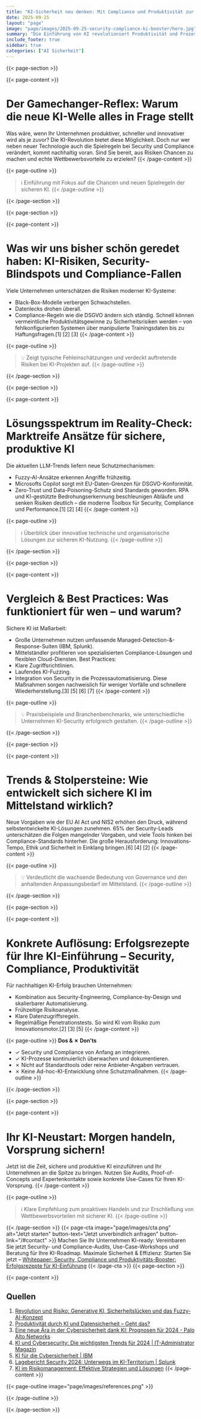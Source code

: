 ```yaml
---
title: "KI-Sicherheit neu denken: Mit Compliance und Produktivität zur Erfolgsspur im Mittelstand"
date: 2025-09-25
layout: "page"
image: "page/images/2025-09-25-security-compliance-ki-booster/hero.jpg"
summary: "Die Einführung von KI revolutioniert Produktivität und Prozesse – doch Sicherheits- und Compliance-Fragen sind zum entscheidenden Faktor für den Mittelstand geworden. Dieses Whitepaper zeigt, wie moderne KI-Lösungen Risiken minimieren und zu echten Produktivitäts-Boostern werden. Mit praxisnahen Beispielen, handfesten Tools und klarer Orientierung – speziell für innovative Entscheider und IT-Führungskräfte."
include_footer: true
sidebar: true
categories: ["AI Sicherheit"]
---
```


{{< page-section >}}

{{< page-content >}}
# Der Gamechanger-Reflex: Warum die neue KI-Welle alles in Frage stellt

Was wäre, wenn Ihr Unternehmen produktiver, schneller und innovativer wird als je zuvor? Die KI-Revolution bietet diese Möglichkeit. Doch nur wer neben neuer Technologie auch die Spielregeln bei Security und Compliance verändert, kommt nachhaltig voran. Sind Sie bereit, aus Risiken Chancen zu machen und echte Wettbewerbsvorteile zu erzielen?
{{< /page-content >}}

{{< page-outline >}}
> ℹ️ Einführung mit Fokus auf die Chancen und neuen Spielregeln der sicheren KI.
{{< /page-outline >}}

{{< /page-section >}}

{{< page-section >}}

{{< page-content >}}
# Was wir uns bisher schön geredet haben: KI-Risiken, Security-Blindspots und Compliance-Fallen

Viele Unternehmen unterschätzen die Risiken moderner KI-Systeme:
- Black-Box-Modelle verbergen Schwachstellen.
- Datenlecks drohen überall.
- Compliance-Regeln wie die DSGVO ändern sich ständig.
Schnell können vermeintliche Produktivitätsgewinne zu Sicherheitsrisiken werden – von fehlkonfigurierten Systemen über manipulierte Trainingsdaten bis zu Haftungsfragen.[1] [2] [3]
{{< /page-content >}}

{{< page-outline >}}
> 💡 Zeigt typische Fehleinschätzungen und verdeckt auftretende Risiken bei KI-Projekten auf.
{{< /page-outline >}}

{{< /page-section >}}

{{< page-section >}}

{{< page-content >}}
# Lösungsspektrum im Reality-Check: Marktreife Ansätze für sichere, produktive KI

Die aktuellen LLM-Trends liefern neue Schutzmechanismen:
- Fuzzy-AI-Ansätze erkennen Angriffe frühzeitig.
- Microsofts Copilot sorgt mit EU-Daten-Grenzen für DSGVO-Konformität.
- Zero-Trust und Data-Poisoning-Schutz sind Standards geworden.
RPA und KI-gestützte Bedrohungserkennung beschleunigen Abläufe und senken Risiken deutlich – die moderne Toolbox für Security, Compliance und Performance.[1] [2] [4]
{{< /page-content >}}

{{< page-outline >}}
> ℹ️ Überblick über innovative technische und organisatorische Lösungen zur sicheren KI-Nutzung.
{{< /page-outline >}}

{{< /page-section >}}

{{< page-section >}}

{{< page-content >}}
# Vergleich & Best Practices: Was funktioniert für wen – und warum?

Sichere KI ist Maßarbeit:
- Große Unternehmen nutzen umfassende Managed-Detection-&-Response-Suiten (IBM, Splunk).
- Mittelständler profitieren von spezialisierten Compliance-Lösungen und flexiblen Cloud-Diensten.
Best Practices:
- Klare Zugriffsrichtlinien.
- Laufendes KI-Fuzzing.
- Integration von Security in die Prozessautomatisierung.
Diese Maßnahmen sorgen nachweislich für weniger Vorfälle und schnellere Wiederherstellung.[3] [5] [6] [7]
{{< /page-content >}}

{{< page-outline >}}
> 💡 Praxisbeispiele und Branchenbenchmarks, wie unterschiedliche Unternehmen KI-Security erfolgreich gestalten.
{{< /page-outline >}}

{{< /page-section >}}

{{< page-section >}}

{{< page-content >}}
# Trends & Stolpersteine: Wie entwickelt sich sichere KI im Mittelstand wirklich?

Neue Vorgaben wie der EU AI Act und NIS2 erhöhen den Druck, während selbstentwickelte KI-Lösungen zunehmen. 65% der Security-Leads unterschätzen die Folgen mangelnder Vorgaben, und viele Tools hinken bei Compliance-Standards hinterher. Die große Herausforderung: Innovations-Tempo, Ethik und Sicherheit in Einklang bringen.[6] [4] [2]
{{< /page-content >}}

{{< page-outline >}}
> 💡 Verdeutlicht die wachsende Bedeutung von Governance und den anhaltenden Anpassungsbedarf im Mittelstand.
{{< /page-outline >}}

{{< /page-section >}}

{{< page-section >}}

{{< page-content >}}
# Konkrete Auflösung: Erfolgsrezepte für Ihre KI-Einführung – Security, Compliance, Produktivität

Für nachhaltigen KI-Erfolg brauchen Unternehmen:
- Kombination aus Security-Engineering, Compliance-by-Design und skalierbarer Automatisierung.
- Frühzeitige Risikoanalyse.
- Klare Datenzugriffsregeln.
- Regelmäßige Penetrationstests.
So wird KI vom Risiko zum Innovationsmotor.[2] [3] [5]
{{< /page-content >}}

{{< page-outline >}}
**Dos & ✗ Don'ts**
- ✓ Security und Compliance von Anfang an integrieren.
- ✓ KI-Prozesse kontinuierlich überwachen und dokumentieren.
- ✗ Nicht auf Standardtools oder reine Anbieter-Angaben vertrauen.
- ✗ Keine Ad-hoc-KI-Entwicklung ohne Schutzmaßnahmen.
{{< /page-outline >}}

{{< /page-section >}}

{{< page-section >}}

{{< page-content >}}
# Ihr KI-Neustart: Morgen handeln, Vorsprung sichern!

Jetzt ist die Zeit, sichere und produktive KI einzuführen und Ihr Unternehmen an die Spitze zu bringen. Nutzen Sie Audits, Proof-of-Concepts und Expertenkontakte sowie konkrete Use-Cases für Ihren KI-Vorsprung.
{{< /page-content >}}

{{< page-outline >}}
> ℹ️ Klare Empfehlung zum proaktiven Handeln und zur Erschließung von Wettbewerbsvorteilen mit sicherer KI.
{{< /page-outline >}}

{{< /page-section >}}
{{< page-cta image="page/images/cta.png" alt="Jetzt starten" button-text="Jetzt unverbindlich anfragen" button-link="/#contact" >}}
Machen Sie Ihr Unternehmen KI-ready: Vereinbaren Sie jetzt Security- und Compliance-Audits, Use-Case-Workshops und Beratung für Ihre KI-Roadmap. Maximale Sicherheit & Effizienz: Starten Sie jetzt – [Whitepaper: Security, Compliance und Produktivitäts-Booster: Erfolgsrezepte für KI-Einführung](https://smart-labs.ai/page/2025-09-25-security-compliance-ki-booster)
{{< /page-cta >}}
{{< page-section >}}

{{< page-content >}}
## Quellen

1. [Revolution und Risiko: Generative KI, Sicherheitslücken und das Fuzzy-AI-Konzept](https://www.security-insider.de/generative-ki-sicherheitsrisiken-fuzzy-ai-konzept-a-064eb4c37de46dda25f048d016be3705/)  
2. [Produktivität durch KI und Datensicherheit – Geht das?](https://de.linkedin.com/pulse/produktivität-durch-ki-und-datensicherheit-geht-das-juergen-s3nzf)  
3. [Eine neue Ära in der Cybersicherheit dank KI: Prognosen für 2024 - Palo Alto Networks](https://www.paloaltonetworks.de/cybersecurity-perspectives/a-new-era-of-cybersecurity-with-ai)  
4. [KI und Cybersecurity: Die wichtigsten Trends für 2024 | IT-Administrator Magazin](https://www.it-administrator.de/KI-Cybersecurity-Trends-2024)  
5. [KI für die Cybersicherheit | IBM](https://www.ibm.com/de-de/security/artificial-intelligence?lnk=chhpv18ls1)  
6. [Lagebericht Security 2024: Unterwegs im KI-Territorium | Splunk](https://www.splunk.com/de_de/blog/security/splunk-lagebericht-security-2024.html)  
7. [KI im Risikomanagement: Effektive Strategien und Lösungen](https://gaim-solutions.com/blog/ki-im-risikomanagement-effektive-strategien-und-losungen/)
{{< /page-content >}}

{{< page-outline image="page/images/references.png" >}}

{{< /page-outline >}}

{{< /page-section >}}